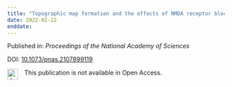 ```yaml
---
title: "Topographic map formation and the effects of NMDA receptor blockade in the developing visual system"
date: 2022-02-22
enddate:
---
```


Published in: *Proceedings of the National Academy of Sciences*

DOI: [10.1073/pnas.2107899119](https://doi.org/10.1073/pnas.2107899119)

<img src="https://upload.wikimedia.org/wikipedia/commons/thumb/0/0e/Closed_Access_logo_transparent.svg/1200px-Closed_Access_logo_transparent.svg.png" alt="drawing" width="25" align="left"/> &nbsp;&nbsp;&nbsp;This publication is not available in Open Access.


